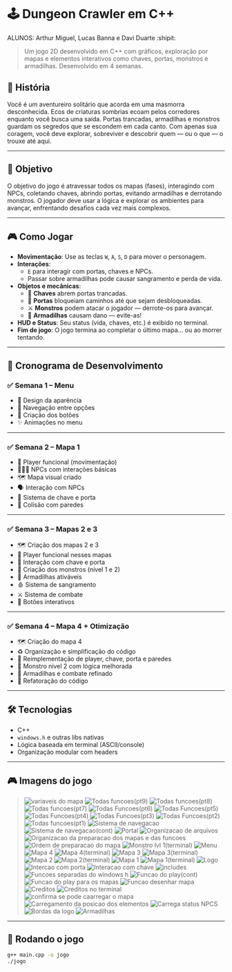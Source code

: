 # 🕹️ Dungeon Crawler em C++
ALUNOS: Arthur Miguel, Lucas Banna e Davi Duarte :shipit:

> Um jogo 2D desenvolvido em C++ com gráficos, exploração por mapas e elementos interativos como chaves, portas, monstros e armadilhas. Desenvolvido em 4 semanas.
## 📖 História
Você é um aventureiro solitário que acorda em uma masmorra desconhecida. Ecos de criaturas sombrias ecoam pelos corredores enquanto você busca uma saída. Portas trancadas, armadilhas e monstros guardam os segredos que se escondem em cada canto. Com apenas sua coragem, você deve explorar, sobreviver e descobrir quem — ou o que — o trouxe até aqui.

---

## 🎯 Objetivo
O objetivo do jogo é atravessar todos os mapas (fases), interagindo com NPCs, coletando chaves, abrindo portas, evitando armadilhas e derrotando monstros. O jogador deve usar a lógica e explorar os ambientes para avançar, enfrentando desafios cada vez mais complexos.

---

## 🎮 Como Jogar

- **Movimentação**: Use as teclas `W`, `A`, `S`, `D` para mover o personagem.
- **Interações**:
  - `E` para interagir com portas, chaves e NPCs.
  - Passar sobre armadilhas pode causar sangramento e perda de vida.
- **Objetos e mecânicas**:
  - 🔑 **Chaves** abrem portas trancadas.
  - 🚪 **Portas** bloqueiam caminhos até que sejam desbloqueadas.
  - ⚔️ **Monstros** podem atacar o jogador — derrote-os para avançar.
  - 🧨 **Armadilhas** causam dano — evite-as!
- **HUD e Status**: Seu status (vida, chaves, etc.) é exibido no terminal.
- **Fim de jogo**: O jogo termina ao completar o último mapa... ou ao morrer tentando.

  
---

## 📅 Cronograma de Desenvolvimento

### ✅ Semana 1 – Menu
- 🎨 Design da aparência
- 🧭 Navegação entre opções
- 🔘 Criação dos botões
- ✨ Animações no menu

---

### ✅ Semana 2 – Mapa 1
- 🧍 Player funcional (movimentação)
- 🧑‍🤝‍🧑 NPCs com interações básicas
- 🗺️ Mapa visual criado
- 🗣️ Interação com NPCs
- 🔑 Sistema de chave e porta
- 🧱 Colisão com paredes

---

### ✅ Semana 3 – Mapas 2 e 3
- 🗺️ Criação dos mapas 2 e 3
- 👣 Player funcional nesses mapas
- 🔑 Interação com chave e porta
- 👾 Criação dos monstros (nível 1 e 2)
- 🧨 Armadilhas ativáveis
- 🩸 Sistema de sangramento
- ⚔️ Sistema de combate
- 🔘 Botões interativos

---

### ✅ Semana 4 – Mapa 4 + Otimização
- 🗺️ Criação do mapa 4
- ♻️ Organização e simplificação do código
- 🔁 Reimplementação de player, chave, porta e paredes
- 👾 Monstro nível 2 com lógica melhorada
- 🧨 Armadilhas e combate refinado
- 🧼 Refatoração do código

---

## 🛠️ Tecnologias
- C++
- `windows.h` e outras libs nativas
- Lógica baseada em terminal (ASCII/console)
- Organização modular com headers

---

## 🎮 Imagens do jogo
> ![variaveis do mapa](https://github.com/user-attachments/assets/a10aeb9b-f8c3-483e-b3af-f6f3a94ecab0)
![Todas funcoes(pt9)](https://github.com/user-attachments/assets/bdcdabbd-599f-4e80-bdd2-f45e37a154ad)
![Todas funcoes(pt8)](https://github.com/user-attachments/assets/e0191fa3-20ac-411a-b354-5a982a3b48d1)
![Todas funcoes(pt7)](https://github.com/user-attachments/assets/b41a7054-b6e1-4034-addf-2da38fc99a37)
![Todas Funcoes(pt6)](https://github.com/user-attachments/assets/35fd1608-0be4-45e0-8e29-72f4b1576ce8)
![Todas Funcoes(pt5)](https://github.com/user-attachments/assets/dc036b2f-0da0-49c0-994f-6b4be7de2674)
![Todas Funcoes(pt4)](https://github.com/user-attachments/assets/a45f865a-690a-40ce-9dc9-1c24a7f7d971)
![Todas Funcoes(pt3)](https://github.com/user-attachments/assets/927a1c3d-2e31-4401-a3a4-1110aebb90e2)
![Todas Funcoes(pt2)](https://github.com/user-attachments/assets/88a421f0-7684-490e-a802-7435b7b04b90)
![Todas funcoes(pt1)](https://github.com/user-attachments/assets/4b786701-d318-4b2b-82ea-5e689a6b0387)
![Sistema de navegacao](https://github.com/user-attachments/assets/3fc12a7e-07d1-46b8-96f8-05f2bf5811be)
![Sistema de navegacao(cont)](https://github.com/user-attachments/assets/38c87bb6-4127-42f9-ad85-8fa00d242bd2)
![Portal](https://github.com/user-attachments/assets/f4af9034-1d3d-4a2a-b85e-1871e52f4d8d)
![Organizacao de arquivos](https://github.com/user-attachments/assets/275a108f-a6d3-40b0-8fd6-9362e9b8e20c)
![Organizacao da preparacao dos mapas e das funcoes](https://github.com/user-attachments/assets/869fcc3f-4f73-40e3-9dcd-505cf3e41a4d)
![Ordem de preparacao do mapa](https://github.com/user-attachments/assets/8cdb850a-a383-4dbd-a4ff-ea0ed9cbfd23)
![Monstro lvl 1(terminal)](https://github.com/user-attachments/assets/7b48e86f-5baf-4dd5-a378-7a16baf5d4d6)
![Menu](https://github.com/user-attachments/assets/c0b65b7e-0510-4e22-8516-e02f11ff7b52)
![Mapa 4](https://github.com/user-attachments/assets/7e3d9c43-8fa1-4ab0-9f79-9babc9e4b1a6)
![Mapa 4(terminal)](https://github.com/user-attachments/assets/9c0a04f8-fb9f-4f82-ab51-6f3c0c9724c2)
![Mapa 3](https://github.com/user-attachments/assets/51d92cb4-d07a-4c49-a1d9-ea1b73a5e134)
![Mapa 3(terminal)](https://github.com/user-attachments/assets/88a663b9-5b85-4d2b-b0c8-9358e5475676)
![Mapa 2](https://github.com/user-attachments/assets/9f7806ef-9dff-4bf5-87e4-f97ed2601c08)
![Mapa 2(terminal)](https://github.com/user-attachments/assets/ea4bf117-dbe9-4852-ac4b-8ab44fb32c43)
![Mapa 1](https://github.com/user-attachments/assets/2138177b-1176-464b-9ac9-cb031a357274)
![Mapa 1(terminal)](https://github.com/user-attachments/assets/2983804f-1d0d-4272-a85c-2fe993698acc)
![Logo](https://github.com/user-attachments/assets/d8999c31-dae1-46f4-ab00-09ad6b9b4322)
![Intercao com porta](https://github.com/user-attachments/assets/be357c82-ac39-4129-aaf0-d207d9e80dc1)
![Interacao com chave](https://github.com/user-attachments/assets/cbd1d8b2-34e4-45fe-a723-2aff325987a1)
![includes](https://github.com/user-attachments/assets/4c30e024-bcaa-4dc5-a04f-0c2e11213337)
![Funcoes separadas do windows h](https://github.com/user-attachments/assets/b8d0e2be-7443-465a-8506-a387f49ccee2)
![Funcao do play(cont)](https://github.com/user-attachments/assets/cd61295f-665d-46e0-b025-5d9c1744a475)
![Funcao do play para os mapas](https://github.com/user-attachments/assets/9cbe2eae-9be8-4232-a758-fb867d7653ca)
![Funcao desenhar mapa](https://github.com/user-attachments/assets/158d7e41-df50-4768-b5f0-4c1252f8f2c4)
![Creditos](https://github.com/user-attachments/assets/de614de0-a2bd-4e07-821f-297363af2050)
![Creditos no terminal](https://github.com/user-attachments/assets/46c6ab69-4b95-4bab-a6e0-04c5ca10a149)
![confirma se pode caarregar o mapa](https://github.com/user-attachments/assets/6438aed5-0138-49e3-bc06-aa21c9d4986f)
![Carregamento da posicao dos elementos](https://github.com/user-attachments/assets/986edb15-5ec0-4d96-b843-a0296f1da5c5)
![Carrega status NPCS](https://github.com/user-attachments/assets/ea7aa1ed-3d1c-44a1-bbd9-190edae2c7d8)
![Bordas da logo](https://github.com/user-attachments/assets/bf6ad3fb-3f66-42aa-b515-affae2cf325a)
![Armadilhas](https://github.com/user-attachments/assets/ba001b1b-5267-4e05-a267-3d80d3b35d55)

---

## 🚀 Rodando o jogo
```bash
g++ main.cpp -o jogo
./jogo

